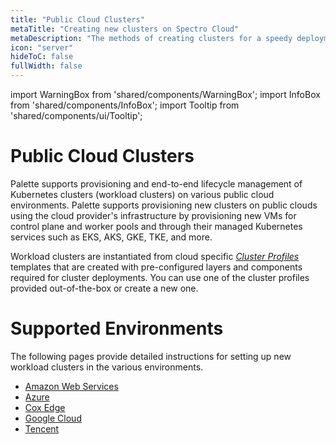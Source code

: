 ```yaml
---
title: "Public Cloud Clusters"
metaTitle: "Creating new clusters on Spectro Cloud"
metaDescription: "The methods of creating clusters for a speedy deployment on any CSP"
icon: "server"
hideToC: false
fullWidth: false
---
```


import WarningBox from 'shared/components/WarningBox';
import InfoBox from 'shared/components/InfoBox';
import Tooltip from 'shared/components/ui/Tooltip';


# Public Cloud Clusters 

Palette supports provisioning and end-to-end lifecycle management of Kubernetes clusters (workload clusters) on various public cloud environments. Palette supports provisioning new clusters on public clouds using the cloud provider's infrastructure by provisioning new VMs for control plane and worker pools and through their managed Kubernetes services such as EKS, AKS, GKE, TKE, and more. 

Workload clusters are instantiated from cloud specific [_Cluster Profiles_](/cluster-profiles) templates that are created with pre-configured layers and components required for cluster deployments. You can use one of the cluster profiles provided out-of-the-box or create a new one.


# Supported Environments

The following pages provide detailed instructions for setting up new workload clusters in the various environments.

* [Amazon Web Services](/clusters/public-cloud/aws)
* [Azure](/clusters/public-cloud/azure)
* [Cox Edge](/clusters/public-cloud/cox-edge)
* [Google Cloud](/clusters/public-cloud/gcp)
* [Tencent](/clusters/public-cloud/tke)

